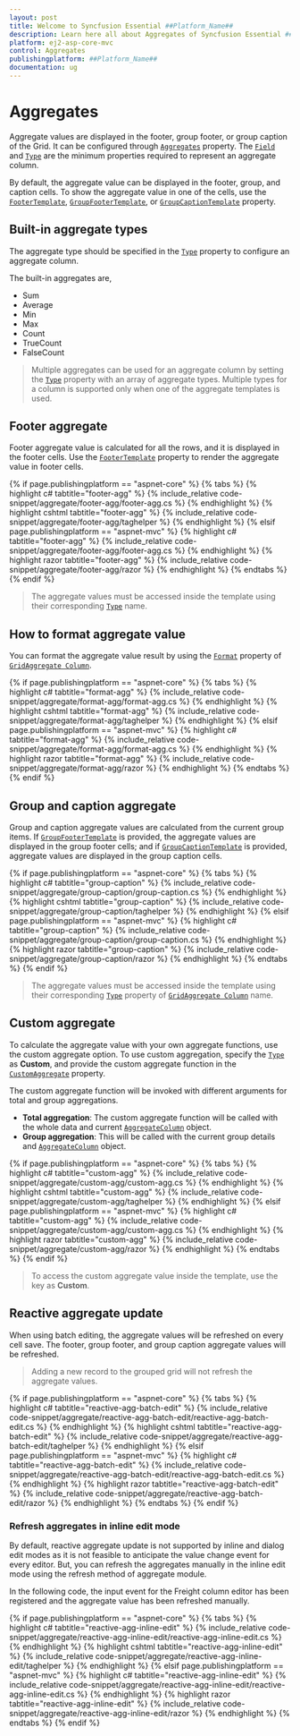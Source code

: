 ```yaml
---
layout: post
title: Welcome to Syncfusion Essential ##Platform_Name##
description: Learn here all about Aggregates of Syncfusion Essential ##Platform_Name## widgets based on HTML5 and jQuery.
platform: ej2-asp-core-mvc
control: Aggregates
publishingplatform: ##Platform_Name##
documentation: ug
---
```



# Aggregates

Aggregate values are displayed in the footer, group footer, or group caption of the Grid. It can be configured through [`Aggregates`](https://help.syncfusion.com/cr/aspnetcore-js2/Syncfusion.EJ2.Grids.Grid.html#Syncfusion_EJ2_Grids_Grid_Aggregates) property. The
[`Field`](https://help.syncfusion.com/cr/aspnetcore-js2/Syncfusion.EJ2.Grids.GridAggregateColumn.html#Syncfusion_EJ2_Grids_GridAggregateColumn_Field) and
[`Type`](https://help.syncfusion.com/cr/aspnetcore-js2/Syncfusion.EJ2.Grids.GridAggregateColumn.html#Syncfusion_EJ2_Grids_GridAggregateColumn_Type)
are the minimum properties required to represent an aggregate column.

By default, the aggregate value can be displayed in the footer, group, and caption cells. To show the aggregate value in one of the cells, use the [`FooterTemplate`](https://help.syncfusion.com/cr/aspnetcore-js2/Syncfusion.EJ2.Grids.GridAggregateColumn.html#Syncfusion_EJ2_Grids_GridAggregateColumn_FooterTemplate),
[`GroupFooterTemplate`](https://help.syncfusion.com/cr/aspnetcore-js2/Syncfusion.EJ2.Grids.GridAggregateColumn.html#Syncfusion_EJ2_Grids_GridAggregateColumn_GroupFooterTemplate),
 or [`GroupCaptionTemplate`](https://help.syncfusion.com/cr/aspnetcore-js2/Syncfusion.EJ2.Grids.GridAggregateColumn.html#Syncfusion_EJ2_Grids_GridAggregateColumn_GroupCaptionTemplate) property.

## Built-in aggregate types

The aggregate type should be specified in the [`Type`](https://help.syncfusion.com/cr/aspnetcore-js2/Syncfusion.EJ2.Grids.GridAggregateColumn.html#Syncfusion_EJ2_Grids_GridAggregateColumn_Type) property to configure an aggregate column.

The built-in aggregates are,
* Sum
* Average
* Min
* Max
* Count
* TrueCount
* FalseCount

> Multiple aggregates can be used for an aggregate column by setting the [`Type`](https://help.syncfusion.com/cr/aspnetcore-js2/Syncfusion.EJ2.Grids.GridAggregateColumn.html#Syncfusion_EJ2_Grids_GridAggregateColumn_Type) property
with an array of aggregate types.
> Multiple types for a column is supported only when one of the aggregate templates is used.

## Footer aggregate

Footer aggregate value is calculated for all the rows, and it is displayed in the footer cells. Use the [`FooterTemplate`](https://help.syncfusion.com/cr/aspnetcore-js2/Syncfusion.EJ2.Grids.GridAggregateColumn.html#Syncfusion_EJ2_Grids_GridAggregateColumn_FooterTemplate) property to render the aggregate value in footer cells.

{% if page.publishingplatform == "aspnet-core" %}
{% tabs %}
{% highlight c# tabtitle="footer-agg" %}
{% include_relative code-snippet/aggregate/footer-agg/footer-agg.cs %}
{% endhighlight %}
{% highlight cshtml tabtitle="footer-agg" %}
{% include_relative code-snippet/aggregate/footer-agg/taghelper %}
{% endhighlight %}
{% elsif page.publishingplatform == "aspnet-mvc" %}
{% highlight c# tabtitle="footer-agg" %}
{% include_relative code-snippet/aggregate/footer-agg/footer-agg.cs %}
{% endhighlight %}
{% highlight razor tabtitle="footer-agg" %}
{% include_relative code-snippet/aggregate/footer-agg/razor %}
{% endhighlight %}
{% endtabs %}
{% endif %}



> The aggregate values must be accessed inside the template using their corresponding [`Type`](https://help.syncfusion.com/cr/aspnetcore-js2/Syncfusion.EJ2.Grids.GridAggregateColumn.html#Syncfusion_EJ2_Grids_GridAggregateColumn_Type) name.

## How to format aggregate value

You can format the aggregate value result by using the [`Format`](https://help.syncfusion.com/cr/aspnetcore-js2/Syncfusion.EJ2.Grids.GridAggregateColumn.html#Syncfusion_EJ2_Grids_GridAggregateColumn_Format) property of [`GridAggregate Column`](https://help.syncfusion.com/cr/aspnetcore-js2/Syncfusion.EJ2.Grids.GridAggregateColumn.html).

{% if page.publishingplatform == "aspnet-core" %}
{% tabs %}
{% highlight c# tabtitle="format-agg" %}
{% include_relative code-snippet/aggregate/format-agg/format-agg.cs %}
{% endhighlight %}
{% highlight cshtml tabtitle="format-agg" %}
{% include_relative code-snippet/aggregate/format-agg/taghelper %}
{% endhighlight %}
{% elsif page.publishingplatform == "aspnet-mvc" %}
{% highlight c# tabtitle="format-agg" %}
{% include_relative code-snippet/aggregate/format-agg/format-agg.cs %}
{% endhighlight %}
{% highlight razor tabtitle="format-agg" %}
{% include_relative code-snippet/aggregate/format-agg/razor %}
{% endhighlight %}
{% endtabs %}
{% endif %}



## Group and caption aggregate

Group and caption aggregate values are calculated from the current group items.
If [`GroupFooterTemplate`](https://help.syncfusion.com/cr/aspnetcore-js2/Syncfusion.EJ2.Grids.GridAggregateColumn.html#Syncfusion_EJ2_Grids_GridAggregateColumn_GroupFooterTemplate) is provided, the aggregate values are displayed in the group footer cells; and if [`GroupCaptionTemplate`](https://help.syncfusion.com/cr/aspnetcore-js2/Syncfusion.EJ2.Grids.GridAggregateColumn.html#Syncfusion_EJ2_Grids_GridAggregateColumn_GroupCaptionTemplate)
 is provided, aggregate values are displayed in the group caption cells.

{% if page.publishingplatform == "aspnet-core" %}
{% tabs %}
{% highlight c# tabtitle="group-caption" %}
{% include_relative code-snippet/aggregate/group-caption/group-caption.cs %}
{% endhighlight %}
{% highlight cshtml tabtitle="group-caption" %}
{% include_relative code-snippet/aggregate/group-caption/taghelper %}
{% endhighlight %}
{% elsif page.publishingplatform == "aspnet-mvc" %}
{% highlight c# tabtitle="group-caption" %}
{% include_relative code-snippet/aggregate/group-caption/group-caption.cs %}
{% endhighlight %}
{% highlight razor tabtitle="group-caption" %}
{% include_relative code-snippet/aggregate/group-caption/razor %}
{% endhighlight %}
{% endtabs %}
{% endif %}



> The aggregate values must be accessed inside the template using their corresponding [`Type`](https://help.syncfusion.com/cr/aspnetcore-js2/Syncfusion.EJ2.Grids.GridAggregateColumn.html#Syncfusion_EJ2_Grids_GridAggregateColumn_Type) property of [`GridAggregate Column`](https://help.syncfusion.com/cr/aspnetcore-js2/Syncfusion.EJ2.Grids.GridAggregateColumn.html) name.

## Custom aggregate

To calculate the aggregate value with your own aggregate functions, use the custom aggregate option. To use custom aggregation, specify the [`Type`](https://help.syncfusion.com/cr/aspnetcore-js2/Syncfusion.EJ2.Grids.GridAggregateColumn.html#Syncfusion_EJ2_Grids_GridAggregateColumn_Type) as **Custom**, and provide the custom aggregate function in the [`CustomAggregate`](https://help.syncfusion.com/cr/aspnetcore-js2/Syncfusion.EJ2.Grids.GridAggregateColumn.html#Syncfusion_EJ2_Grids_GridAggregateColumn_CustomAggregate) property.

The custom aggregate function will be invoked with different arguments for total and group aggregations.
* **Total aggregation**: The custom aggregate function will be called with the whole data and current [`AggregateColumn`](https://help.syncfusion.com/cr/aspnetcore-js2/Syncfusion.EJ2.Grids.GridAggregateColumn.html)
object.
* **Group aggregation**: This will be called with the current group details and [`AggregateColumn`](https://help.syncfusion.com/cr/aspnetcore-js2/Syncfusion.EJ2.Grids.GridAggregateColumn.html) object.

{% if page.publishingplatform == "aspnet-core" %}
{% tabs %}
{% highlight c# tabtitle="custom-agg" %}
{% include_relative code-snippet/aggregate/custom-agg/custom-agg.cs %}
{% endhighlight %}
{% highlight cshtml tabtitle="custom-agg" %}
{% include_relative code-snippet/aggregate/custom-agg/taghelper %}
{% endhighlight %}
{% elsif page.publishingplatform == "aspnet-mvc" %}
{% highlight c# tabtitle="custom-agg" %}
{% include_relative code-snippet/aggregate/custom-agg/custom-agg.cs %}
{% endhighlight %}
{% highlight razor tabtitle="custom-agg" %}
{% include_relative code-snippet/aggregate/custom-agg/razor %}
{% endhighlight %}
{% endtabs %}
{% endif %}



> To access the custom aggregate value inside the template, use the key as **Custom**.

## Reactive aggregate update

When using batch editing, the aggregate values will be refreshed on every cell save. The footer, group footer, and group caption aggregate values will be refreshed.

> Adding a new record to the grouped grid will not refresh the aggregate values.

{% if page.publishingplatform == "aspnet-core" %}
{% tabs %}
{% highlight c# tabtitle="reactive-agg-batch-edit" %}
{% include_relative code-snippet/aggregate/reactive-agg-batch-edit/reactive-agg-batch-edit.cs %}
{% endhighlight %}
{% highlight cshtml tabtitle="reactive-agg-batch-edit" %}
{% include_relative code-snippet/aggregate/reactive-agg-batch-edit/taghelper %}
{% endhighlight %}
{% elsif page.publishingplatform == "aspnet-mvc" %}
{% highlight c# tabtitle="reactive-agg-batch-edit" %}
{% include_relative code-snippet/aggregate/reactive-agg-batch-edit/reactive-agg-batch-edit.cs %}
{% endhighlight %}
{% highlight razor tabtitle="reactive-agg-batch-edit" %}
{% include_relative code-snippet/aggregate/reactive-agg-batch-edit/razor %}
{% endhighlight %}
{% endtabs %}
{% endif %}



### Refresh aggregates in inline edit mode

By default, reactive aggregate update is not supported by inline and dialog edit modes as it is not feasible to anticipate the value change event for every editor. But, you can refresh the aggregates manually in the inline edit mode using the refresh method of aggregate module.

In the following code, the input event for the Freight column editor has been registered and the aggregate value has been refreshed manually.

{% if page.publishingplatform == "aspnet-core" %}
{% tabs %}
{% highlight c# tabtitle="reactive-agg-inline-edit" %}
{% include_relative code-snippet/aggregate/reactive-agg-inline-edit/reactive-agg-inline-edit.cs %}
{% endhighlight %}
{% highlight cshtml tabtitle="reactive-agg-inline-edit" %}
{% include_relative code-snippet/aggregate/reactive-agg-inline-edit/taghelper %}
{% endhighlight %}
{% elsif page.publishingplatform == "aspnet-mvc" %}
{% highlight c# tabtitle="reactive-agg-inline-edit" %}
{% include_relative code-snippet/aggregate/reactive-agg-inline-edit/reactive-agg-inline-edit.cs %}
{% endhighlight %}
{% highlight razor tabtitle="reactive-agg-inline-edit" %}
{% include_relative code-snippet/aggregate/reactive-agg-inline-edit/razor %}
{% endhighlight %}
{% endtabs %}
{% endif %}

